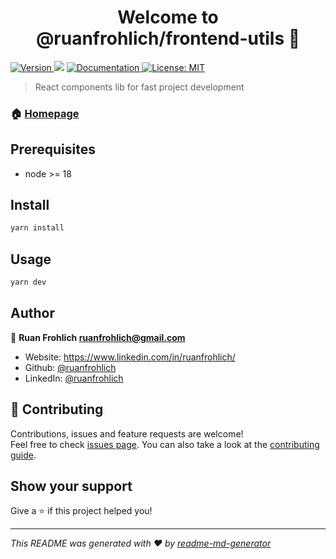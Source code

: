 <h1 align="center">Welcome to @ruanfrohlich/frontend-utils 👋</h1>
<p>
  <a href="https://www.npmjs.com/package/@ruanfrohlich/frontend-utils" target="_blank">
    <img alt="Version" src="https://img.shields.io/npm/v/@ruanfrohlich/frontend-utils.svg">
  </a>
  <img src="https://img.shields.io/badge/node-%3E%3D%2018-blue.svg" />
  <a href="https://github.com/ruanfrohlich/frontend-utils" target="_blank">
    <img alt="Documentation" src="https://img.shields.io/badge/documentation-yes-brightgreen.svg" />
  </a>
  <a href="#" target="_blank">
    <img alt="License: MIT" src="https://img.shields.io/badge/License-MIT-yellow.svg" />
  </a>
</p>

> React components lib for fast project development

### 🏠 [Homepage](https://github.com/ruanfrohlich/frontend-utils)

## Prerequisites

- node >= 18

## Install

```sh
yarn install
```

## Usage

```sh
yarn dev
```

## Author

👤 **Ruan Frohlich <ruanfrohlich@gmail.com>**

* Website: https://www.linkedin.com/in/ruanfrohlich/
* Github: [@ruanfrohlich](https://github.com/ruanfrohlich)
* LinkedIn: [@ruanfrohlich](https://linkedin.com/in/ruanfrohlich)

## 🤝 Contributing

Contributions, issues and feature requests are welcome!<br />Feel free to check [issues page](https://github.com/ruanfrohlich/frontend-utils/issues). You can also take a look at the [contributing guide](ssh://git@github.com:ruanfrohlich/frontend-utils/blob/master/CONTRIBUTING.md).

## Show your support

Give a ⭐️ if this project helped you!

***
_This README was generated with ❤️ by [readme-md-generator](https://github.com/kefranabg/readme-md-generator)_